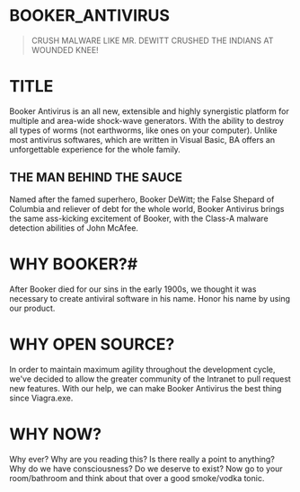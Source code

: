 BOOKER_ANTIVIRUS
================

> CRUSH MALWARE LIKE MR. DEWITT CRUSHED THE INDIANS AT WOUNDED KNEE!

# TITLE #

Booker Antivirus is an all new, extensible and highly synergistic platform for multiple and area-wide shock-wave generators. With the ability to destroy all types of worms (not earthworms, like ones on your computer). Unlike most antivirus softwares, which are written in Visual Basic, BA offers an unforgettable experience for the whole family.

## THE MAN BEHIND THE SAUCE ##

Named after the famed superhero, Booker DeWitt; the False Shepard of Columbia and reliever of debt for the whole world, Booker Antivirus brings the same ass-kicking excitement of Booker, with the Class-A malware detection abilities of John McAfee.

# WHY BOOKER?#

After Booker died for our sins in the early 1900s, we thought it was necessary to create antiviral software in his name. Honor his name by using our product.

# WHY OPEN SOURCE? #

In order to maintain maximum agility throughout the development cycle, we've decided to allow the greater community of the Intranet to pull request new features. With our help, we can make Booker Antivirus the best thing since Viagra.exe.

# WHY NOW? #

Why ever? Why are you reading this? Is there really a point to anything? Why do we have consciousness? Do we deserve to exist? Now go to your room/bathroom and think about that over a good smoke/vodka tonic.
